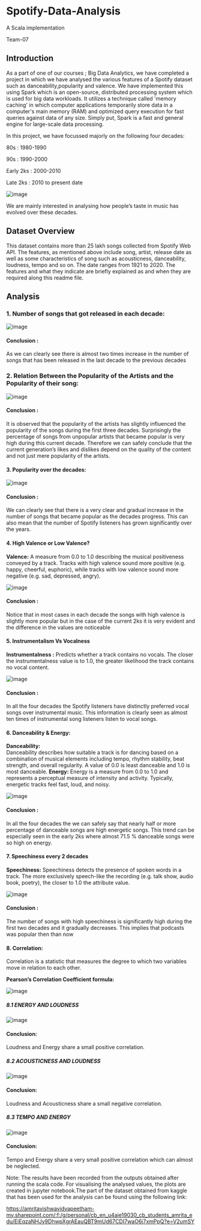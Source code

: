 # Spotify-Data-Analysis
A Scala implementation

Team-07
## Introduction 

As a part of one of our courses ; Big Data Analytics, we have completed a project in which we have analysed the various features of a Spotify dataset such as danceability,popularity and valence. We have implemented this using Spark which is an open-source, distributed processing system which is used for big data workloads. It utilizes a technique called 'memory caching' in which computer applications temporarily store data in a computer's main memory (RAM) and optimized query execution for fast queries against data of any size. Simply put, Spark is a fast and general engine for large-scale data processing.

In this project, we have focussed majorly on the following four decades:

80s : 1980-1990

90s : 1990-2000

Early 2ks : 2000-2010

Late 2ks : 2010 to present date


![image](https://user-images.githubusercontent.com/65705774/121775701-d7c5b480-cba6-11eb-8505-72f4a812efdd.png)

We are mainly interested in analysing how people’s taste in music has evolved over these decades.


## Dataset Overview

This dataset contains more than 25 lakh songs collected from Spotify Web API. The features, as mentioned above include song, artist, release date as well as some characteristics of song such as acousticness, danceability, loudness, tempo and so on. The date ranges from 1921 to 2020. The features and what they indicate are briefly explained as and when they are required along this readme file.

## Analysis
### 1. Number of songs that got released in each decade:

![image](https://user-images.githubusercontent.com/65705774/121775789-4c005800-cba7-11eb-9cac-8ab021e9b8be.png)

#### Conclusion : 
As we can clearly see there is almost two times increase in the number of songs that has been released in the last decade to the previous decades

### 2. Relation Between the Popularity of the Artists and the Popularity of their song:

![image](https://user-images.githubusercontent.com/65705774/121775879-a00b3c80-cba7-11eb-9452-a6fdb5f1a6e1.png)

#### Conclusion : 
It is observed that the popularity of the artists has slightly influenced the popularity of the songs during the first three decades. Surprisingly the percentage of songs from unpopular artists that became popular is very high during this current decade. Therefore we can safely conclude that the current generation’s likes and dislikes depend on the quality of the content and not just mere popularity of the artists.

#### 3. Popularity over the decades:

![image](https://user-images.githubusercontent.com/65705774/121776643-a13e6880-cbab-11eb-912f-539efbb78ef7.png)

#### Conclusion : 
We can clearly see that there is a very clear and gradual increase in the number of songs that became popular as the decades progress. This can also mean that the number of Spotify listeners has grown significantly over the years.

#### 4. High Valence or Low Valence?

**Valence:** 
  A measure from 0.0 to 1.0 describing the musical positiveness conveyed by a track. Tracks with high valence sound more positive (e.g. happy, cheerful, euphoric), while tracks with low valence sound more negative (e.g. sad, depressed, angry).
  
 ![image](https://user-images.githubusercontent.com/65705774/121776913-0e9ec900-cbad-11eb-848c-4125e395cfbc.png)
 
#### Conclusion : 
 Notice that in most cases in each decade the songs with high valence is slightly more popular but in the case of the current 2ks it is very evident and the difference in the values are noticeable
 
#### 5. Instrumentalism Vs Vocalness

**Instrumentalness :**
Predicts whether a track contains no vocals. The closer the instrumentalness value is to 1.0, the greater likelihood the track contains no vocal content.

![image](https://user-images.githubusercontent.com/65705774/121777095-f24f5c00-cbad-11eb-9d47-59f83d7aa1bc.png)

#### Conclusion : 	
In all the four decades the Spotify listeners have distinctly preferred vocal songs over instrumental music. This information is clearly seen as almost ten times of instrumental song listeners listen to vocal songs.

#### 6. Danceability & Energy:

**Danceability:**  
Danceability describes how suitable a track is for dancing based on a combination of musical elements including tempo, rhythm stability, beat strength, and overall regularity. A value of 0.0 is least danceable and 1.0 is most danceable.
**Energy:** 
Energy is a measure from 0.0 to 1.0 and represents a perceptual measure of intensity and activity. Typically, energetic tracks feel fast, loud, and noisy.

![image](https://user-images.githubusercontent.com/65705774/121777383-5c1c3580-cbaf-11eb-8e8e-2b221359f48b.png)

#### Conclusion : 
In all the four decades the we can safely say that  nearly half or more percentage of danceable songs are high energetic songs. This trend can be especially seen in the early 2ks where almost 71.5 % danceable songs were so high on energy.

#### 7. Speechiness every 2 decades

**Speechiness:**
Speechiness detects the presence of spoken words in a track. The more exclusively speech-like the recording (e.g. talk show, audio book, poetry), the closer to 1.0 the attribute value.

![image](https://user-images.githubusercontent.com/65705774/121777566-7276c100-cbb0-11eb-9ebb-5998aba349c4.png)

#### Conclusion : 
The number of songs with high speechiness is significantly high during the first two decades and it gradually decreases. This implies that podcasts was popular then than now

#### 8. Correlation:
Correlation is a statistic that measures the degree to which two variables move in relation to each other.

**Pearson’s Correlation Coefficient formula:**

![image](https://user-images.githubusercontent.com/65705774/121777831-aa323880-cbb1-11eb-9cc7-71a65e2583f2.png)

##### 8.1 ENERGY AND LOUDNESS

![image](https://user-images.githubusercontent.com/65705774/121777721-2d9f5a00-cbb1-11eb-8029-df094fcd5860.png)

#### Conclusion:
Loudness and Energy share a small positive correlation. 

##### 8.2 ACOUSTICNESS AND LOUDNESS

![image](https://user-images.githubusercontent.com/65705774/121777768-5d4e6200-cbb1-11eb-990a-042a0a721bea.png)

#### Conclusion:
Loudness and Acousticness share a small negative correlation. 

##### 8.3 TEMPO AND ENERGY

![image](https://user-images.githubusercontent.com/65705774/121777796-7fe07b00-cbb1-11eb-819c-6a0d409b7328.png)

#### Conclusion:
Tempo and Energy share a very small positive correlation which can almost be neglected. 

Note: 
The results have been recorded from the outputs obtained after running the scala code. For visualising the analysed values, the plots are created in jupyter notebook.The part of the dataset obtained from kaggle that has been used for the analysis can be found using the following link:

https://amritavishwavidyapeetham-my.sharepoint.com/:f:/g/personal/cb_en_u4aie19030_cb_students_amrita_edu/EiEqzaNHJy9DhwpXgrAEauQBT9mUd67CDI7waO6j7xmPpQ?e=V2umSY



